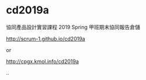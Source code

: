 # cd2019a
協同產品設計實習課程 2019 Spring 甲班期末協同報告倉儲

http://scrum-1.github.io/cd2019a

or 

http://cpgx.kmol.info/cd2019a

..
